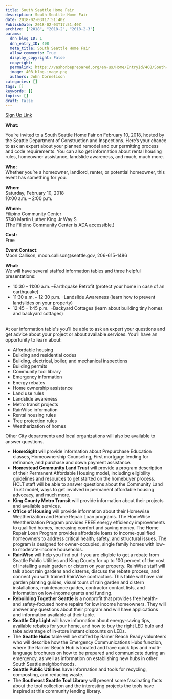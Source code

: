 ```yaml
---
title: South Seattle Home Fair
description: South Seattle Home Fair
date: 2018-02-03T17:51:40Z
PublishDate: 2018-02-03T17:51:40Z
archive: ["2018", "2018-2", "2018-2-3"]
params:
  dnn_blog_ID: 1
  dnn_entry_ID: 408
  meta_title: South Seattle Home Fair
  allow_comments: True
  display_copyright: False
  copyright:
  permalink: https://vashonbeprepared.org/en-us/Home/EntryId/408/South-Seattle-Home-Fair
  image: 408_blog-image.png
  authors: John Cornelison
categories: []
tags: []
keywords: []
topics: []
draft: False
---
```


<p><a href="http://www.seattle.gov/dpd/aboutus/news/events/">Sign Up Link</a></p>  <p><strong>What:</strong></p>  <p>You’re invited to a South Seattle Home Fair on February 10, 2018, hosted by the Seattle Department of Construction and Inspections. Here’s your chance to ask an expert about your planned remodel and our permitting process and code requirements. You can also get information about rental housing rules, homeowner assistance, landslide awareness, and much, much more.</p>  <p><strong>Who:</strong>    <br />Whether you’re a homeowner, landlord, renter, or potential homeowner, this event has something for you.</p>  <p><strong>When:</strong>    <br />Saturday, February 10, 2018    <br />10:00 a.m. – 2:00 p.m.</p>  <p><strong>Where:</strong>    <br />Filipino Community Center    <br />5740 Martin Luther King Jr Way S    <br />(The Filipino Community Center is ADA accessible.)</p>  <p><strong>Cost:</strong>    <br />Free</p>  <p><strong>Event Contact:</strong>     <br />Moon Callison, <a>moon.callison@seattle.gov</a>, 206-615-1486</p>  <p><strong>What:</strong>    <br />We will have several staffed information tables and three helpful presentations:</p>  <ul>   <li>10:30 – 11:00 a.m. –Earthquake Retrofit (protect your home in case of an earthquake) </li>    <li>11:30 a.m. – 12:30 p.m. –Landslide Awareness (learn how to prevent landslides on your property) </li>    <li>12:45 – 1:45 p.m.&#160; –Backyard Cottages (learn about building tiny homes and backyard cottages) </li> </ul>  <br />At our information table's you'll be able to ask an expert your questions and get advice about your project or about available services. You’ll have an opportunity to learn about:   <ul>   <li>Affordable housing </li>    <li>Building and residential codes </li>    <li>Building, electrical, boiler, and mechanical inspections </li>    <li>Building permits </li>    <li>Community tool library </li>    <li>Emergency information </li>    <li>Energy rebates </li>    <li>Home ownership assistance </li>    <li>Land use rules </li>    <li>Landslide awareness </li>    <li>Metro transit projects </li>    <li>RainWise information </li>    <li>Rental housing rules </li>    <li>Tree protection rules </li>    <li>Weatherization of homes </li> </ul> Other City departments and local organizations will also be available to answer questions.   <ul>   <li><strong>HomeSight</strong> will provide information about Prepurchase Education classes, Homeownership Counseling, First mortgage lending for refinance, and purchase and down payment assistance. </li>    <li><strong>Homestead Community Land Trust</strong> will provide a program description of their Permanent Affordable Housing model, including eligibility guidelines and resources to get started on the homebuyer process. HCLT staff will be able to answer questions about the Community Land Trust model, ways to get involved in permanent affordable housing advocacy, and much more. </li>    <li><strong>King County Metro Transit</strong> will provide information about their projects and available services. </li>    <li><strong>Office of Housing</strong> will provide information about their Homewise Weatherization and Home Repair Loan programs. The HomeWise Weatherization Program provides FREE energy efficiency improvements to qualified homes, increasing comfort and saving money. The Home Repair Loan Program provides affordable loans to income-qualified homeowners to address critical health, safety, and structural issues. The program is designed for owner-occupied, single family homes with low- to moderate-income households. </li>    <li><strong>RainWise</strong> will help you find out if you are eligible to get a rebate from Seattle Public Utilities and King County for up to 100 percent of the cost of installing a rain garden or cistern on your property. RainWise staff will talk about rain gardens and cisterns, discuss the rebate process, and connect you with trained RainWise contractors. This table will have rain garden planting guides, visual tours of rain garden and cistern installations, maintenance guides, contractor contact lists, and information on low-income grants and funding. </li>    <li><strong>Rebuilding Together Seattle</strong> is a nonprofit that provides free health- and safety-focused home repairs for low income homeowners. They will answer any questions about their program and will have applications and information available at their table. </li>    <li><strong>Seattle City Light</strong> will have information about energy-saving tips, available rebates for your home, and how to buy the right LED bulb and take advantage of in-store instant discounts on LEDs. </li>    <li>The <strong>Seattle Hubs</strong> table will be staffed by Rainer Beach Ready volunteers who will describe how the Emergency Communications Hubs function, where the Rainier Beach Hub is located and have quick tips and multi-language brochures on how to be prepared and communicate during an emergency, as well as information on establishing new hubs in other South Seattle neighborhoods. </li>    <li><strong>Seattle Public Utilities</strong> have information and tools for recycling, composting, and reducing waste. </li>    <li>The<strong> Southeast Seattle Tool Librar</strong>y will present some fascinating facts about the tool collection and the interesting projects the tools have inspired at this community lending library. </li> </ul>
